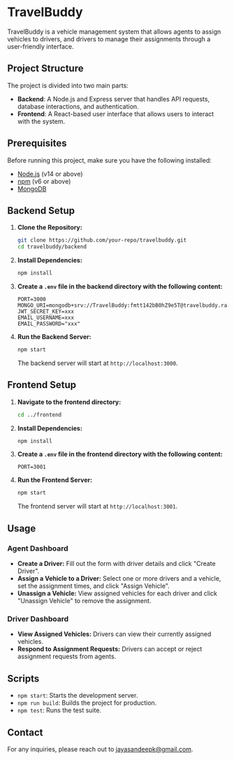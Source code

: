 # TravelBuddy

TravelBuddy is a vehicle management system that allows agents to assign vehicles to drivers, and drivers to manage their assignments through a user-friendly interface.

## Project Structure

The project is divided into two main parts:
- **Backend**: A Node.js and Express server that handles API requests, database interactions, and authentication.
- **Frontend**: A React-based user interface that allows users to interact with the system.

## Prerequisites

Before running this project, make sure you have the following installed:

- [Node.js](https://nodejs.org/) (v14 or above)
- [npm](https://www.npmjs.com/) (v6 or above)
- [MongoDB](https://www.mongodb.com/)

## Backend Setup

1. **Clone the Repository:**

   ```bash
   git clone https://github.com/your-repo/travelbuddy.git
   cd travelbuddy/backend
   ```

2. **Install Dependencies:**

   ```bash
   npm install
   ```

3. **Create a `.env` file in the backend directory with the following content:**

   ```env
   PORT=3000
   MONGO_URI=mongodb+srv://TravelBuddy:fmtt142bB0hZ9e5T@travelbuddy.rauqxko.mongodb.net/
   JWT_SECRET_KEY=xxx
   EMAIL_USERNAME=xxx
   EMAIL_PASSWORD="xxx"
   ```

4. **Run the Backend Server:**

   ```bash
   npm start
   ```

   The backend server will start at `http://localhost:3000`.

## Frontend Setup

1. **Navigate to the frontend directory:**

   ```bash
   cd ../frontend
   ```

2. **Install Dependencies:**

   ```bash
   npm install
   ```

3. **Create a `.env` file in the frontend directory with the following content:**

   ```env
   PORT=3001
   ```

4. **Run the Frontend Server:**

   ```bash
   npm start
   ```

   The frontend server will start at `http://localhost:3001`.

## Usage

### Agent Dashboard

- **Create a Driver:** Fill out the form with driver details and click "Create Driver".
- **Assign a Vehicle to a Driver:** Select one or more drivers and a vehicle, set the assignment times, and click "Assign Vehicle".
- **Unassign a Vehicle:** View assigned vehicles for each driver and click "Unassign Vehicle" to remove the assignment.

### Driver Dashboard

- **View Assigned Vehicles:** Drivers can view their currently assigned vehicles.
- **Respond to Assignment Requests:** Drivers can accept or reject assignment requests from agents.

## Scripts

- `npm start`: Starts the development server.
- `npm run build`: Builds the project for production.
- `npm test`: Runs the test suite.

## Contact

For any inquiries, please reach out to [jayasandeepk@gmail.com](mailto:laharidurgaketha@gmail.com).
